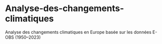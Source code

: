 # Analyse-des-changements-climatiques
Analyse des changements climatiques en Europe basée sur les données E-OBS (1950–2023)
